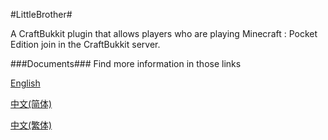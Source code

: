 #LittleBrother#

A CraftBukkit plugin that allows players who are playing Minecraft : Pocket Edition join in the CraftBukkit server.

###Documents###
Find more information in those links

[English](https://github.com/ljyloo/LittleBrother/blob/master/docs/README_ENGLISH.md)

[中文(简体)](https://github.com/ljyloo/LittleBrother/blob/master/docs/README_CHINESE_SIMPLIFIED.md)

[中文(繁体)](https://github.com/ljyloo/LittleBrother/blob/master/docs/README_CHINESE_TRADITIONAL.md)